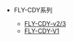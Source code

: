 * FLY-CDY系列

  * [FLY-CDY-v2/3](/board/fly_cdy_v3/README.md)
  * [FLY-CDY-V1](/board/fly_cdy_v1/README.md)

  

  

